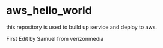 # aws_hello_world
this repository is used to build up service and deploy to aws.

First Edit by Samuel from verizonmedia
